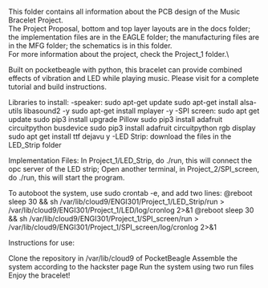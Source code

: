 This folder contains all information about the PCB design of the Music Bracelet Project.\
The Project Proposal, bottom and top layer layouts are in the docs folder; the implementation files are in the EAGLE folder; the manufacturing files are in the MFG folder; the schematics is in this folder.\
For more information about the project, check the Project_1 folder.\

Built on pocketbeagle with python, this bracelet can provide combined effects of vibration and LED while playing music. Please visit for a complete tutorial and build instructions.

Libraries to install: -speaker: sudo apt-get update sudo apt-get install alsa-utils libasound2 -y sudo apt-get install mplayer -y -SPI screen: sudo apt get update sudo pip3 install upgrade Pillow sudo pip3 install adafruit circuitpython busdevice sudo pip3 install adafruit circuitpython rgb display sudo apt get install ttf dejavu y -LED Strip: download the files in the LED_Strip folder

Implementation Files: In Project_1/LED_Strip, do ./run, this will connect the opc server of the LED strip; Open another terminal, in Project_2/SPI_screen, do ./run, this will start the program.

To autoboot the system, use sudo crontab -e, and add two lines: @reboot sleep 30 && sh /var/lib/cloud9/ENGI301/Project_1/LED_Strip/run > /var/lib/cloud9/ENGI301/Project_1/LED/log/cronlog 2>&1 @reboot sleep 30 && sh /var/lib/cloud9/ENGI301/Project_1/SPI_screen/run > /var/lib/cloud9/ENGI301/Project_1/SPI_screen/log/cronlog 2>&1

Instructions for use:

Clone the repository in /var/lib/cloud9 of PocketBeagle
Assemble the system according to the hackster page
Run the system using two run files
Enjoy the bracelet!
